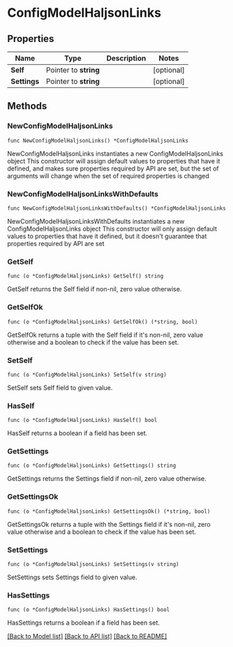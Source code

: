 # ConfigModelHaljsonLinks

## Properties

Name | Type | Description | Notes
------------ | ------------- | ------------- | -------------
**Self** | Pointer to **string** |  | [optional] 
**Settings** | Pointer to **string** |  | [optional] 

## Methods

### NewConfigModelHaljsonLinks

`func NewConfigModelHaljsonLinks() *ConfigModelHaljsonLinks`

NewConfigModelHaljsonLinks instantiates a new ConfigModelHaljsonLinks object
This constructor will assign default values to properties that have it defined,
and makes sure properties required by API are set, but the set of arguments
will change when the set of required properties is changed

### NewConfigModelHaljsonLinksWithDefaults

`func NewConfigModelHaljsonLinksWithDefaults() *ConfigModelHaljsonLinks`

NewConfigModelHaljsonLinksWithDefaults instantiates a new ConfigModelHaljsonLinks object
This constructor will only assign default values to properties that have it defined,
but it doesn't guarantee that properties required by API are set

### GetSelf

`func (o *ConfigModelHaljsonLinks) GetSelf() string`

GetSelf returns the Self field if non-nil, zero value otherwise.

### GetSelfOk

`func (o *ConfigModelHaljsonLinks) GetSelfOk() (*string, bool)`

GetSelfOk returns a tuple with the Self field if it's non-nil, zero value otherwise
and a boolean to check if the value has been set.

### SetSelf

`func (o *ConfigModelHaljsonLinks) SetSelf(v string)`

SetSelf sets Self field to given value.

### HasSelf

`func (o *ConfigModelHaljsonLinks) HasSelf() bool`

HasSelf returns a boolean if a field has been set.

### GetSettings

`func (o *ConfigModelHaljsonLinks) GetSettings() string`

GetSettings returns the Settings field if non-nil, zero value otherwise.

### GetSettingsOk

`func (o *ConfigModelHaljsonLinks) GetSettingsOk() (*string, bool)`

GetSettingsOk returns a tuple with the Settings field if it's non-nil, zero value otherwise
and a boolean to check if the value has been set.

### SetSettings

`func (o *ConfigModelHaljsonLinks) SetSettings(v string)`

SetSettings sets Settings field to given value.

### HasSettings

`func (o *ConfigModelHaljsonLinks) HasSettings() bool`

HasSettings returns a boolean if a field has been set.


[[Back to Model list]](../README.md#documentation-for-models) [[Back to API list]](../README.md#documentation-for-api-endpoints) [[Back to README]](../README.md)



